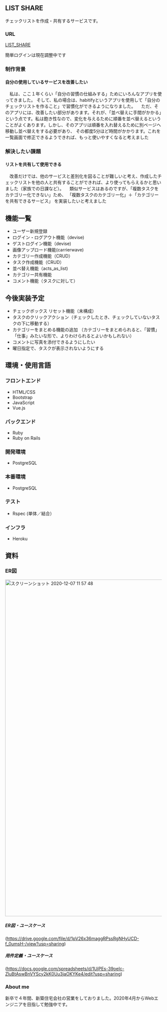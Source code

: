 ## LIST SHARE
チェックリストを作成・共有するサービスです。
  
### URL

[LIST_SHARE](https://list-share-app-staging.herokuapp.com)

簡単ログインは現在調整中です

  
  
  
  
### 制作背景
#### 自分の使用しているサービスを改善したい
　私は、ここ１年くらい「自分の習慣の仕組みする」ためにいろんなアプリを使ってきました。
そして、私の場合は、habitifyというアプリを使用して「自分のチェックリストを作ること」で習慣化ができるようになりました。
　ただ、そのアプリには、改善したい部分があります。それが、「並べ替えに手間がかかる」という点です。私は飽き性なので、変化を与えるために順番を並べ替えるということがよくあります。しかし、そのアプリは順番を入れ替えるために別ページへ移動し並べ替えをする必要があり、
その都度5分ほど時間がかかります。これを一覧画面で修正できるようできれば、もっと使いやすくなると考えました
<br>

  
### 解決したい課題
#### リストを共有して使用できる
　改善だけでは、他のサービスと差別化を図ることが難しいと考え、作成したチェックリストを他の人と共有することができれば、より使ってもらえるかと思いました（家族での日課など）。
　類似サービスはあるのですが、「複数タスクをカテゴリー化できない」ため、
「複数タスクのカテゴリー化」＋「カテゴリーを共有できるサービス」
を実装したいと考えました
  
  
  
## 機能一覧
* ユーザー新規登録
* ログイン・ログアウト機能（devise)
* ゲストログイン機能（devise)
* 画像アップロード機能(carrierwave)
* カテゴリー作成機能（CRUD）
* タスク作成機能（CRUD）
* 並べ替え機能（acts_as_list)
* カテゴリー共有機能
* コメント機能（タスクに対して）

## 今後実装予定
* チェックボックス リセット機能（未構成）
* タスクのクリックアクション（チェックしたとき、チェックしていないタスクの下に移動する）
* カテゴリーをまとめる機能の追加
（カテゴリーをまとめられると、「習慣」「仕事」みたいな形で、よりわけられるとよいかもしれない）
* コメントに写真を添付できるようにしたい
* 曜日指定で、タスクが表示されないようにする
  
## 環境・使用言語
  
  
### フロントエンド
* HTML/CSS
* Bootstrap
* JavaScript
* Vue.js
  
  
### バックエンド
* Ruby
* Ruby on Rails
  
  
### 開発環境
* PostgreSQL  
  
### 本番環境
* PostgreSQL  
  
  
### テスト
* Rspec (単体／結合）
  
  
  
### インフラ
- Heroku
  
  
  
  
## 資料
  
  
### ER図
<img width="1084" alt="スクリーンショット 2020-12-07 11 57 48" src="https://user-images.githubusercontent.com/64491435/101304452-9f55be80-3883-11eb-8d53-f2c6b058a064.png">

##### ER図・ユースケース
(https://drive.google.com/file/d/1pV26x36maggRPssRgNHyUCD-f_0umsH-/view?usp=sharing)

##### 用件定義・ユースケース  
(https://docs.google.com/spreadsheets/d/1UjPEs-39oeIc-ZluBtAswBnVYScy2kK0Uu3jaOKYKe4/edit?usp=sharing)
  
### About me
新卒で４年間、新築住宅会社の営業をしておりました。2020年4月からWebエンジニアを目指して勉強中です。
